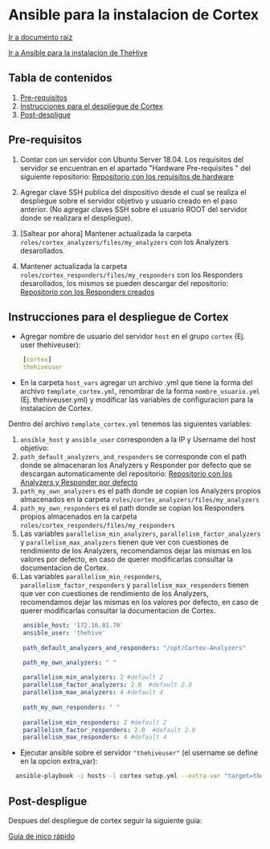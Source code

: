 # Ansible para la instalacion de Cortex

[Ir a documento raiz](https://gitlab.unc.edu.ar/csirt/csirt-docs/tree/master#csirt-docs)

[Ir a Ansible para la instalacion de TheHive](https://gitlab.unc.edu.ar/csirt/thehive-cortex-ansible/tree/master/thehive-ansible#ansible-para-la-instalacion-de-thehive)

## Tabla de contenidos

1. [Pre-requisitos](#pre-requisitos)
2. [Instrucciones para el despliegue de Cortex](#instrucciones-para-el-despliegue-de-cortex)
3. [Post-despligue](#post-despligue)



## Pre-requisitos

1. Contar con un servidor con Ubuntu Server 18.04. Los requisitos del servidor se encuentran en el apartado "Hardware Pre-requisites
" del siguiente repositorio:  [Repositorio con los requisitos de hardware](https://github.com/TheHive-Project/TheHiveDocs)

2. Agregar clave SSH publica del dispositivo desde el cual se realiza el despliegue sobre el servidor objetivo y usuario creado en el paso anterior.
(No agregar claves SSH  sobre el usuario ROOT del servidor donde se realizara el despliegue).

3. [Saltear por ahora] Mantener actualizada la carpeta `roles/cortex_analyzers/files/my_analyzers` con los Analyzers desarollados.

3. Mantener actualizada la carpeta `roles/cortex_responders/files/my_responders` con los Responders desarollados, los mismos se pueden descargar del repositorio:  
[Repositorio con los Responders creados](https://gitlab.unc.edu.ar/csirt/thehive-cortex-responders)



## Instrucciones para el despliegue de Cortex


*  Agregar nombre de usuario del servidor `host` en el grupo `cortex` (Ej. user thehiveuser):

```yaml
    [cortex]
    thehiveuser
```
    
    
* En la carpeta `host_vars` agregar un archivo .yml que tiene la forma del archivo `template_cortex.yml`, renombrar de la forma `nombre_usuario.yml`
(Ej. thehiveuser.yml) y modificar las variables de configuracion para la instalacion de Cortex.


 Dentro del archivo `template_cortex.yml` tenemos las siguientes variables:  
 
  1. `ansible_host` y  `ansible_user` corresponden a la IP y Username del host objetivo:
  2. `path_default_analyzers_and_responders` se corresponde con el path donde se almacenaran los Analyzers y Responder por defecto que se descargan automaticamente del repositorio: 
  [Repositorio con los Analyzers y Responder por defecto](https://github.com/TheHive-Project/Cortex-Analyzers)
  3. `path_my_own_analyzers` es el path donde se copian los Analyzers propios almacenados en la carpeta `roles/cortex_analyzers/files/my_analyzers`
  4. `path_my_own_responders` es el path donde se copian los Responders propios almacenados en la carpeta `roles/cortex_responders/files/my_responders`
  5. Las variables `parallelism_min_analyzers`, `parallelism_factor_analyzers` y `parallelism_max_analyzers` tienen que ver con cuestiones de rendimiento de los Analyzers, 
  recomendamos dejar las mismas en los valores por defecto, en caso de querer modificarlas consultar la documentacion de Cortex. 
  6. Las variables `parallelism_min_responders`, `parallelism_factor_responders` y `parallelism_max_responders` tienen que ver con cuestiones de rendimiento de los Analyzers, 
  recomendamos dejar las mismas en los valores por defecto, en caso de querer modificarlas consultar la documentacion de Cortex. 

```yaml
    ansible_host: '172.16.81.70'
    ansible_user: 'thehive'
    
    path_default_analyzers_and_responders: "/opt/Cortex-Analyzers"

    path_my_own_analyzers: " "
    
    parallelism_min_analyzers: 2 #default 2
    parallelism_factor_analyzers: 2.0  #default 2.0
    parallelism_max_analyzers: 4 #default 4
    
    path_my_own_responders: " "
    
    parallelism_min_responders: 2 #default 2
    parallelism_factor_responders: 2.0  #default 2.0
    parallelism_max_responders: 4 #default 4

```

*   Ejecutar ansible sobre el servidor `"thehiveuser"` (el username se define en la opcion extra_var):

```bash
  ansible-playbook -i hosts -l cortex setup.yml --extra-var "target=thehiveuser" --ask-become-pass
```

## Post-despligue
Despues del despliegue de cortex seguir la siguiente guia:

[Guía de inico rápido](https://gitlab.unc.edu.ar/csirt/csirt-docs/blob/master/gestion-de-incidentes/incidentes-install-guide.md#gu%C3%ADa-de-inicio-r%C3%A1pido)




